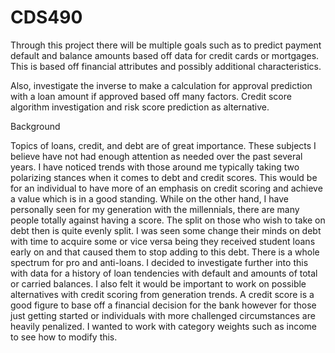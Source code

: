 # CDS490

Through this project there will be multiple goals such as to predict payment default and balance amounts based off data for credit cards or mortgages. This is based off financial attributes and possibly additional characteristics. 

Also, investigate the inverse to make a calculation for approval prediction with a loan amount if approved based off many factors. Credit score algorithm investigation and risk score prediction as alternative.


Background

Topics of loans, credit, and debt are of great importance. These subjects I believe have not had enough attention as needed over the past several years. I have noticed trends with those around me typically taking two polarizing stances when it comes to debt and credit scores. This would be for an individual to have more of an emphasis on credit scoring and achieve a value which is in a good standing. While on the other hand, I have personally seen for my generation with the millennials, there are many people totally against having a score. The split on those who wish to take on debt then is quite evenly split. I was seen some change their minds on debt with time to acquire some or vice versa being they received student loans early on and that caused them to stop adding to this debt. There is a whole spectrum for pro and anti-loans. I decided to investigate further into this with data for a history of loan tendencies with default and amounts of total or carried balances. I also felt it would be important to work on possible alternatives with credit scoring from generation trends. A credit score is a good figure to base off a financial decision for the bank however for those just getting started or individuals with more challenged circumstances are heavily penalized. I wanted to work with category weights such as income to see how to modify this.
